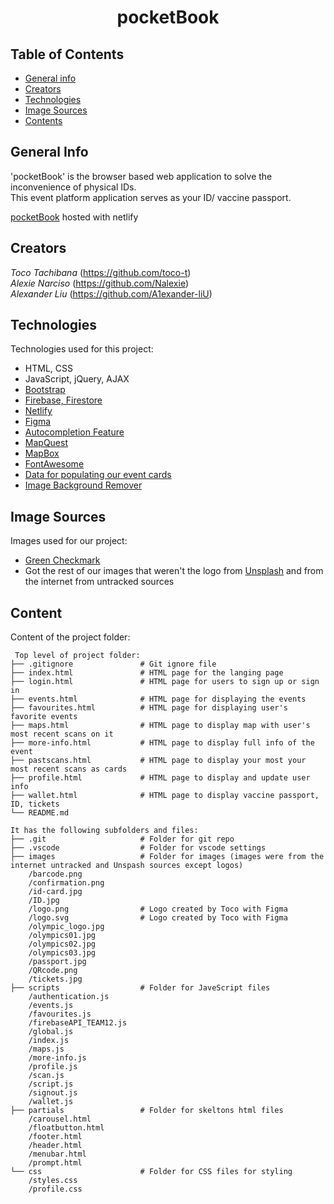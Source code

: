 <h1 align="center"> pocketBook </h1>

## Table of Contents

* [General info](#general-info)
* [Creators](#creators)
* [Technologies](#technologies)
* [Image Sources](#image-sources)
* [Contents](#content)


## General Info
'pocketBook' is the browser based web application to solve the inconvenience of physical IDs.  
This event platform application serves as your ID/ vaccine passport.  

[pocketBook](https://comp1800pocketbook.netlify.app/) hosted with netlify

## Creators
*Toco Tachibana* (https://github.com/toco-t)  
*Alexie Narciso* (https://github.com/Nalexie)  
*Alexander Liu* (https://github.com/A1exander-liU)


## Technologies
Technologies used for this project:
* HTML, CSS
* JavaScript, jQuery, AJAX
* [Bootstrap](https://getbootstrap.com/docs/5.0/getting-started/introduction/)
* [Firebase, Firestore](https://firebase.google.com/)
* [Netlify](https://www.netlify.com/)
* [Figma](https://www.figma.com/ui-design-tool/)
* [Autocompletion Feature](https://www.w3schools.com/howto/howto_js_autocomplete.asp)
* [MapQuest](https://developer.mapquest.com/documentation/geocoding-api/reverse/get/)
* [MapBox](https://docs.mapbox.com/mapbox-gl-js/api/)
* [FontAwesome](https://fontawesome.com/icons)
* [Data for populating our event cards](https://sports.api.decathlon.com/sports)
* [Image Background Remover](https://www.remove.bg/)


## Image Sources
Images used for our project:
* [Green Checkmark](https://www.kindpng.com/free/green-check-mark/)
* Got the rest of our images that weren't the logo from [Unsplash](https://unsplash.com/) and from the internet from untracked sources


## Content
Content of the project folder:

```
 Top level of project folder:
├── .gitignore               # Git ignore file
├── index.html               # HTML page for the langing page
├── login.html               # HTML page for users to sign up or sign in   
├── events.html              # HTML page for displaying the events
├── favourites.html          # HTML page for displaying user's favorite events
├── maps.html                # HTML page to display map with user's most recent scans on it
├── more-info.html           # HTML page to display full info of the event  
├── pastscans.html           # HTML page to display your most your most recent scans as cards
├── profile.html             # HTML page to display and update user info
├── wallet.html              # HTML page to display vaccine passport, ID, tickets
└── README.md

It has the following subfolders and files:
├── .git                     # Folder for git repo
├── .vscode                  # Folder for vscode settings
├── images                   # Folder for images (images were from the internet untracked and Unspash sources except logos)
    /barcode.png
    /confirmation.png
    /id-card.jpg
    /ID.jpg
    /logo.png                # Logo created by Toco with Figma
    /logo.svg                # Logo created by Toco with Figma
    /olympic_logo.jpg
    /olympics01.jpg
    /olympics02.jpg
    /olympics03.jpg
    /passport.jpg
    /QRcode.png
    /tickets.jpg          
├── scripts                  # Folder for JaveScript files
    /authentication.js
    /events.js
    /favourites.js
    /firebaseAPI_TEAM12.js
    /global.js
    /index.js
    /maps.js
    /more-info.js
    /profile.js
    /scan.js
    /script.js
    /signout.js
    /wallet.js
├── partials                 # Folder for skeltons html files
    /carousel.html
    /floatbutton.html
    /footer.html
    /header.html
    /menubar.html
    /prompt.html
└── css                      # Folder for CSS files for styling
    /styles.css              
    /profile.css             
```
